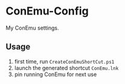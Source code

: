 ConEmu-Config
=============

My ConEmu settings.

## Usage
1. first time, run `CreateConEmuShortCut.ps1`
1. launch the generated shortcut `ConEmu.lnk`
1. pin running ConEmu for next use

